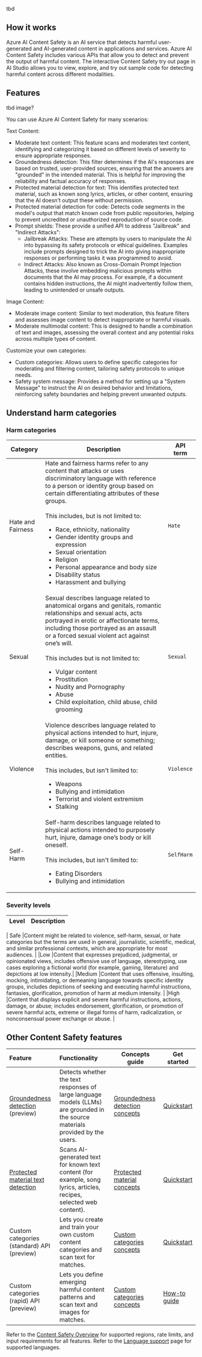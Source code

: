 tbd



## How it works 

Azure AI Content Safety is an AI service that detects harmful user-generated and AI-generated content in applications and services. Azure AI Content Safety includes various APIs that allow you to detect and prevent the output of harmful content. The interactive Content Safety try out page in AI Studio allows you to view, explore, and try out sample code for detecting harmful content across different modalities. 


## Features 
tbd image?

You can use Azure AI Content Safety for many scenarios: 

Text Content: 
- Moderate text content: This feature scans and moderates text content, identifying and categorizing it based on different levels of severity to ensure appropriate responses. 
- Groundedness detection: This filter determines if the AI's responses are based on trusted, user-provided sources, ensuring that the answers are "grounded" in the intended material. This is helpful for improving the reliability and factual accuracy of responses. 
- Protected material detection for text: This identifies protected text material, such as known song lyrics, articles, or other content, ensuring that the AI doesn’t output these without permission. 
- Protected material detection for code: Detects code segments in the model's output that match known code from public repositories, helping to prevent uncredited or unauthorized reproduction of source code. 
- Prompt shields: These provide a unified API to address "Jailbreak" and "Indirect Attacks": 
    - Jailbreak Attacks: These are attempts by users to manipulate the AI into bypassing its safety protocols or ethical guidelines. Examples include prompts designed to trick the AI into giving inappropriate responses or performing tasks it was programmed to avoid. 
    - Indirect Attacks: Also known as Cross-Domain Prompt Injection Attacks, these involve embedding malicious prompts within documents that the AI may process. For example, if a document contains hidden instructions, the AI might inadvertently follow them, leading to unintended or unsafe outputs. 

Image Content: 
- Moderate image content: Similar to text moderation, this feature filters and assesses image content to detect inappropriate or harmful visuals. 
- Moderate multimodal content: This is designed to handle a combination of text and images, assessing the overall context and any potential risks across multiple types of content. 

Customize your own categories: 
- Custom categories: Allows users to define specific categories for moderating and filtering content, tailoring safety protocols to unique needs. 
- Safety system message: Provides a method for setting up a "System Message" to instruct the AI on desired behavior and limitations, reinforcing safety boundaries and helping prevent unwanted outputs. 

## Understand harm categories

### Harm categories

| Category  | Description         |API term |
| --------- | ------------------- | -- |
| Hate and Fairness      | Hate and fairness harms refer to any content that attacks or uses discriminatory language with reference to a person or identity group based on certain differentiating attributes of these groups. <br><br>This includes, but is not limited to:<ul><li>Race, ethnicity, nationality</li><li>Gender identity groups and expression</li><li>Sexual orientation</li><li>Religion</li><li>Personal appearance and body size</li><li>Disability status</li><li>Harassment and bullying</li></ul> | `Hate` |
| Sexual  | Sexual describes language related to anatomical organs and genitals, romantic relationships and sexual acts, acts portrayed in erotic or affectionate terms, including those portrayed as an assault or a forced sexual violent act against one’s will. <br><br> This includes but is not limited to:<ul><li>Vulgar content</li><li>Prostitution</li><li>Nudity and Pornography</li><li>Abuse</li><li>Child exploitation, child abuse, child grooming</li></ul>   | `Sexual` |
| Violence  | Violence describes language related to physical actions intended to hurt, injure, damage, or kill someone or something; describes weapons, guns, and related entities. <br><br>This includes, but isn't limited to:  <ul><li>Weapons</li><li>Bullying and intimidation</li><li>Terrorist and violent extremism</li><li>Stalking</li></ul>  | `Violence` |
| Self-Harm  | Self-harm describes language related to physical actions intended to purposely hurt, injure, damage one’s body or kill oneself. <br><br> This includes, but isn't limited to: <ul><li>Eating Disorders</li><li>Bullying and intimidation</li></ul>  | `SelfHarm` |

### Severity levels 

| Level | Description |
| -- | --|
|
Safe |Content might be related to violence, self-harm, sexual, or hate categories but the terms are used in general, journalistic, scientific, medical, and similar professional contexts, which are appropriate for most audiences. |
|Low |Content that expresses prejudiced, judgmental, or opinionated views, includes offensive use of language, stereotyping, use cases exploring a fictional world (for example, gaming, literature) and depictions at low intensity.| 
|Medium |Content that uses offensive, insulting, mocking, intimidating, or demeaning language towards specific identity groups, includes depictions of seeking and executing harmful instructions, fantasies, glorification, promotion of harm at medium intensity. |
|High |Content that displays explicit and severe harmful instructions, actions, damage, or abuse; includes endorsement, glorification, or promotion of severe harmful acts, extreme or illegal forms of harm, radicalization, or nonconsensual power exchange or abuse. |



## Other Content Safety features


| Feature    | Functionality    | Concepts guide | Get started |
| :- | :-- | --| --| 
| [Groundedness detection](/rest/api/contentsafety/text-groundedness-detection-operations/detect-groundedness-options) (preview) | Detects whether the text responses of large language models (LLMs) are grounded in the source materials provided by the users. | [Groundedness detection concepts](/azure/ai-services/content-safety/concepts/groundedness)|[Quickstart](./quickstart-groundedness.md) |
| [Protected material text detection](/rest/api/contentsafety/text-operations/detect-text-protected-material) | Scans AI-generated text for known text content (for example, song lyrics, articles, recipes, selected web content). | [Protected material concepts](/azure/ai-services/content-safety/concepts/protected-material)|[Quickstart](./quickstart-protected-material.md)|
| Custom categories (standard) API (preview)    | Lets you create and train your own custom content categories and scan text for matches. | [Custom categories concepts](/azure/ai-services/content-safety/concepts/custom-categories)|[Quickstart](./quickstart-custom-categories.md) |
| Custom categories (rapid) API (preview) | Lets you define emerging harmful content patterns and scan text and images for matches. | [Custom categories concepts](/azure/ai-services/content-safety/concepts/custom-categories)| [How-to guide](./how-to/custom-categories-rapid.md) |

Refer to the [Content Safety Overview](/azure/ai-services/content-safety/overview) for supported regions, rate limits, and input requirements for all features. Refer to the [Language support](/azure/ai-services/content-safety/language-support) page for supported languages. 
